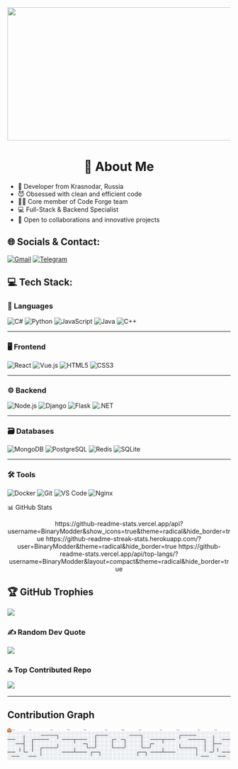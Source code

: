 <div align="left">
  <img src="https://user-images.githubusercontent.com/74038190/212751818-13da6fd2-27ca-45c4-9c64-3940ccfa6fd3.gif" width="600" height="300"/>
</div>

<h1 align="center">💫 About Me</h1>


+ 🥷 Developer from Krasnodar, Russia
+ 😈 Obsessed with clean and efficient code
+ 👨‍💻 Core member of Code Forge team
+ 💻 Full-Stack & Backend Specialist
+ 🚀 Open to collaborations and innovative projects

## 🌐 Socials & Contact:

[![Gmail](https://img.shields.io/badge/Gmail-D14836?style=for-the-badge&logo=gmail&logoColor=white)](mailto:1modder.path1@gmail.com)
[![Telegram](https://img.shields.io/badge/Telegram-2CA5E0?style=for-the-badge&logo=telegram&logoColor=white)](https://t.me/terrifiying)


## 💻 Tech Stack:

### 🧰 Languages

![C#](https://img.shields.io/badge/c%23-%23239120.svg?style=flat&logo=csharp&logoColor=white)
![Python](https://img.shields.io/badge/python-3670A0?style=flat&logo=python&logoColor=ffdd54)
![JavaScript](https://img.shields.io/badge/javascript-%23323330.svg?style=flat&logo=javascript&logoColor=%23F7DF1E)
![Java](https://img.shields.io/badge/java-%23ED8B00.svg?style=flat&logo=openjdk&logoColor=white)
![C++](https://img.shields.io/badge/c++-%2300599C.svg?style=flat&logo=c%2B%2B&logoColor=white)

---

### 🖥️ Frontend

![React](https://img.shields.io/badge/react-%2320232a.svg?style=flat&logo=react&logoColor=%2361DAFB)
![Vue.js](https://img.shields.io/badge/vue.js-%2335495e.svg?style=flat&logo=vuedotjs&logoColor=%234FC08D)
![HTML5](https://img.shields.io/badge/html5-%23E34F26.svg?style=flat&logo=html5&logoColor=white)
![CSS3](https://img.shields.io/badge/css3-%231572B6.svg?style=flat&logo=css3&logoColor=white)

---

### ⚙️ Backend

![Node.js](https://img.shields.io/badge/node.js-6DA55F?style=flat&logo=node.js&logoColor=white)
![Django](https://img.shields.io/badge/django-%23092E20.svg?style=flat&logo=django&logoColor=white)
![Flask](https://img.shields.io/badge/flask-%23000.svg?style=flat&logo=flask&logoColor=white)
![.NET](https://img.shields.io/badge/.NET-5C2D91?style=flat&logo=.net&logoColor=white)

---

### 🗃️ Databases

![MongoDB](https://img.shields.io/badge/MongoDB-%234ea94b.svg?style=flat&logo=mongodb&logoColor=white)
![PostgreSQL](https://img.shields.io/badge/PostgreSQL-316192?style=flat&logo=postgresql&logoColor=white)
![Redis](https://img.shields.io/badge/redis-%23DD0031.svg?style=flat&logo=redis&logoColor=white)
![SQLite](https://img.shields.io/badge/SQLite-07405E?style=flat&logo=sqlite&logoColor=white)


---

### 🛠️ Tools

![Docker](https://img.shields.io/badge/docker-%230db7ed.svg?style=flat&logo=docker&logoColor=white)
![Git](https://img.shields.io/badge/git-%23F05033.svg?style=flat&logo=git&logoColor=white)
![VS Code](https://img.shields.io/badge/VS%20Code-0078d7.svg?style=flat&logo=visual-studio-code&logoColor=white)
![Nginx](https://img.shields.io/badge/nginx-%23009639.svg?style=flat&logo=nginx&logoColor=white)

📊 GitHub Stats
<div align="center">
  https://github-readme-stats.vercel.app/api?username=BinaryModder&show_icons=true&theme=radical&hide_border=true
  https://github-readme-streak-stats.herokuapp.com/?user=BinaryModder&theme=radical&hide_border=true
  https://github-readme-stats.vercel.app/api/top-langs/?username=BinaryModder&layout=compact&theme=radical&hide_border=true
</div>


## 🏆 GitHub Trophies
![](https://github-profile-trophy.vercel.app/?username=BinaryModder&theme=cobalt&no-frame=false&no-bg=true&margin-w=4)

### ✍️ Random Dev Quote
![](https://quotes-github-readme.vercel.app/api?type=vetical&theme=radical)

### 🔝 Top Contributed Repo
![](https://github-contributor-stats.vercel.app/api?username=BinaryModder&limit=5&theme=dark&combine_all_yearly_contributions=true)

---

## Contribution Graph

<picture>
    <source media="(prefers-color-scheme: dark)" srcset="https://raw.githubusercontent.com/BinaryModder/BinaryModder/output/pacman-contribution-graph-dark.svg">
    <source media="(prefers-color-scheme: light)" srcset="https://raw.githubusercontent.com/BinaryModder/BinaryModder/output/pacman-contribution-graph.svg">
    <img alt="pacman contribution graph" src="https://raw.githubusercontent.com/BinaryModder/BinaryModder/output/pacman-contribution-graph.svg">
</picture>
